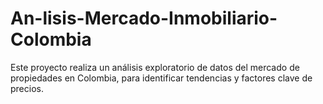 # An-lisis-Mercado-Inmobiliario-Colombia
Este proyecto realiza un análisis exploratorio de datos del mercado de propiedades en Colombia, para identificar tendencias y factores clave de precios.
